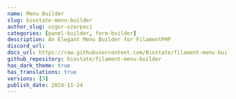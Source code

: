 ```yaml
---
name: Menu Builder
slug: biostate-menu-builder
author_slug: ozgur-ozarpaci
categories: [panel-builder, form-builder]
description: An Elegant Menu Builder for FilamentPHP
discord_url: 
docs_url: https://raw.githubusercontent.com/Biostate/filament-menu-builder/refs/heads/main/README.md
github_repository: biostate/filament-menu-builder
has_dark_theme: true
has_translations: true
versions: [3]
publish_date: 2024-11-24
---
```

